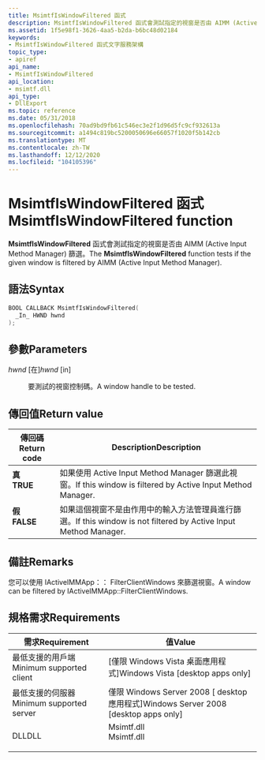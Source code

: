 ```yaml
---
title: MsimtfIsWindowFiltered 函式
description: MsimtfIsWindowFiltered 函式會測試指定的視窗是否由 AIMM (Active Input Method Manager) 篩選。
ms.assetid: 1f5e98f1-3626-4aa5-b2da-b6bc48d02184
keywords:
- MsimtfIsWindowFiltered 函式文字服務架構
topic_type:
- apiref
api_name:
- MsimtfIsWindowFiltered
api_location:
- msimtf.dll
api_type:
- DllExport
ms.topic: reference
ms.date: 05/31/2018
ms.openlocfilehash: 70ad9bd9fb61c546ec3e2f1d96d5fc9cf932613a
ms.sourcegitcommit: a1494c819bc5200050696e66057f1020f5b142cb
ms.translationtype: MT
ms.contentlocale: zh-TW
ms.lasthandoff: 12/12/2020
ms.locfileid: "104105396"
---
```

# <a name="msimtfiswindowfiltered-function"></a><span data-ttu-id="56f28-104">MsimtfIsWindowFiltered 函式</span><span class="sxs-lookup"><span data-stu-id="56f28-104">MsimtfIsWindowFiltered function</span></span>

<span data-ttu-id="56f28-105">**MsimtfIsWindowFiltered** 函式會測試指定的視窗是否由 AIMM (Active Input Method Manager) 篩選。</span><span class="sxs-lookup"><span data-stu-id="56f28-105">The **MsimtfIsWindowFiltered** function tests if the given window is filtered by AIMM (Active Input Method Manager).</span></span>

## <a name="syntax"></a><span data-ttu-id="56f28-106">語法</span><span class="sxs-lookup"><span data-stu-id="56f28-106">Syntax</span></span>


```C++
BOOL CALLBACK MsimtfIsWindowFiltered(
  _In_ HWND hwnd
);
```



## <a name="parameters"></a><span data-ttu-id="56f28-107">參數</span><span class="sxs-lookup"><span data-stu-id="56f28-107">Parameters</span></span>

<dl> <dt>

<span data-ttu-id="56f28-108">*hwnd* \[在\]</span><span class="sxs-lookup"><span data-stu-id="56f28-108">*hwnd* \[in\]</span></span>
</dt> <dd>

<span data-ttu-id="56f28-109">要測試的視窗控制碼。</span><span class="sxs-lookup"><span data-stu-id="56f28-109">A window handle to be tested.</span></span>

</dd> </dl>

## <a name="return-value"></a><span data-ttu-id="56f28-110">傳回值</span><span class="sxs-lookup"><span data-stu-id="56f28-110">Return value</span></span>



| <span data-ttu-id="56f28-111">傳回碼</span><span class="sxs-lookup"><span data-stu-id="56f28-111">Return code</span></span>                                                                          | <span data-ttu-id="56f28-112">Description</span><span class="sxs-lookup"><span data-stu-id="56f28-112">Description</span></span>                                                               |
|--------------------------------------------------------------------------------------|---------------------------------------------------------------------------|
| <dl> <span data-ttu-id="56f28-113"><dt>**真**</dt></span><span class="sxs-lookup"><span data-stu-id="56f28-113"><dt>**TRUE**</dt></span></span> </dl>  | <span data-ttu-id="56f28-114">如果使用 Active Input Method Manager 篩選此視窗。</span><span class="sxs-lookup"><span data-stu-id="56f28-114">If this window is filtered by Active Input Method Manager.</span></span><br/>     |
| <dl> <span data-ttu-id="56f28-115"><dt>**假**</dt></span><span class="sxs-lookup"><span data-stu-id="56f28-115"><dt>**FALSE**</dt></span></span> </dl> | <span data-ttu-id="56f28-116">如果這個視窗不是由作用中的輸入方法管理員進行篩選。</span><span class="sxs-lookup"><span data-stu-id="56f28-116">If this window is not filtered by Active Input Method Manager.</span></span><br/> |



 

## <a name="remarks"></a><span data-ttu-id="56f28-117">備註</span><span class="sxs-lookup"><span data-stu-id="56f28-117">Remarks</span></span>

<span data-ttu-id="56f28-118">您可以使用 IActiveIMMApp：： FilterClientWindows 來篩選視窗。</span><span class="sxs-lookup"><span data-stu-id="56f28-118">A window can be filtered by IActiveIMMApp::FilterClientWindows.</span></span>

## <a name="requirements"></a><span data-ttu-id="56f28-119">規格需求</span><span class="sxs-lookup"><span data-stu-id="56f28-119">Requirements</span></span>



| <span data-ttu-id="56f28-120">需求</span><span class="sxs-lookup"><span data-stu-id="56f28-120">Requirement</span></span> | <span data-ttu-id="56f28-121">值</span><span class="sxs-lookup"><span data-stu-id="56f28-121">Value</span></span> |
|-------------------------------------|---------------------------------------------------------------------------------------|
| <span data-ttu-id="56f28-122">最低支援的用戶端</span><span class="sxs-lookup"><span data-stu-id="56f28-122">Minimum supported client</span></span><br/> | <span data-ttu-id="56f28-123">\[僅限 Windows Vista 桌面應用程式\]</span><span class="sxs-lookup"><span data-stu-id="56f28-123">Windows Vista \[desktop apps only\]</span></span><br/>                                        |
| <span data-ttu-id="56f28-124">最低支援的伺服器</span><span class="sxs-lookup"><span data-stu-id="56f28-124">Minimum supported server</span></span><br/> | <span data-ttu-id="56f28-125">僅限 Windows Server 2008 \[ desktop 應用程式\]</span><span class="sxs-lookup"><span data-stu-id="56f28-125">Windows Server 2008 \[desktop apps only\]</span></span><br/>                                  |
| <span data-ttu-id="56f28-126">DLL</span><span class="sxs-lookup"><span data-stu-id="56f28-126">DLL</span></span><br/>                      | <dl> <span data-ttu-id="56f28-127"><dt>Msimtf.dll</dt></span><span class="sxs-lookup"><span data-stu-id="56f28-127"><dt>Msimtf.dll</dt></span></span> </dl> |



 

 





